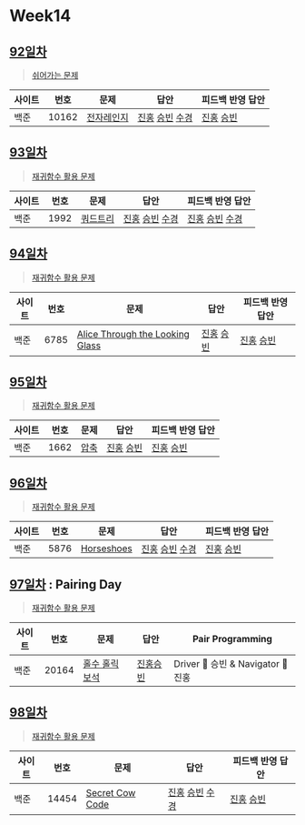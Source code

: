 # Week14

## [92일차](Day92)

> [쉬어가는 문제](https://www.acmicpc.net/group/workbook/view/9797/32211)

| 사이트 | 번호 | 문제                 | 답안                | 피드백 반영 답안    |
| ------ | ---- | -------------------- | ------------------- | ------------------- |
| 백준   | 10162 | [전자레인지](https://www.acmicpc.net/problem/10162) | [진홍](Day92/bj10162_kjh.java) [승빈](Day92/bj10162_wsb.java) [수경](https://github.com/sukyeongh/Algorithm/blob/master/20210501/bj10162_hsk.js)| [진홍](Day92/bj10162_kjh.java) [승빈](Day92/bj10162_wsb_fb.java) |

## [93일차](Day93)

> [재귀함수 활용 문제](https://www.acmicpc.net/group/workbook/view/9797/32222)

| 사이트 | 번호 | 문제                 | 답안                | 피드백 반영 답안    |
| ------ | ---- | -------------------- | ------------------- | ------------------- |
| 백준   | 1992    | [쿼드트리](https://www.acmicpc.net/problem/1992) | [진홍](Day93/bj1992_kjh.java) [승빈](Day93/bj1992_wsb.java) [수경](https://github.com/sukyeongh/Algorithm/blob/master/20210513/bj1992_hsk.js) | [진홍](Day93/bj1992_kjh.java) [승빈](Day93/bj1992_wsb.java) [수경](https://github.com/sukyeongh/Algorithm/blob/master/20210513/bj1992_hsk%20_fb.js) |

## [94일차](Day94)

> [재귀함수 활용 문제](https://www.acmicpc.net/group/workbook/view/9797/32330)

| 사이트 | 번호 | 문제                 | 답안                | 피드백 반영 답안    |
| ------ | ---- | -------------------- | ------------------- | ------------------- |
| 백준   | 6785 | [Alice Through the Looking Glass](https://www.acmicpc.net/problem/6785) | [진홍](Day94/bj6785_kjh.java) [승빈](Day94/bj6785_wsb.java) | [진홍](Day94/bj6785_kjh_fb.java) [승빈](Day94/bj6785_wsb_fb.java) |

## [95일차](Day95)

> [재귀함수 활용 문제](https://www.acmicpc.net/group/workbook/view/9797/32335)

| 사이트 | 번호 | 문제                 | 답안                | 피드백 반영 답안    |
| ------ | ---- | -------------------- | ------------------- | ------------------- |
| 백준   | 1662    | [압축](https://www.acmicpc.net/problem/1662) | [진홍](Day95/bj1662_kjh.java) [승빈](Day95/bj1662_wsb.java) | [진홍](Day95/bj1662_kjh_fb.java) [승빈](Day95/bj1662_wsb.java) |

## [96일차](Day96)

> [재귀함수 활용 문제](https://www.acmicpc.net/group/workbook/view/9797/32399)

| 사이트 | 번호 | 문제                 | 답안                | 피드백 반영 답안    |
| ------ | ---- | -------------------- | ------------------- | ------------------- |
| 백준   | 5876 | [Horseshoes](https://www.acmicpc.net/problem/5876) | [진홍](Day96/bj5876_kjh.java) [승빈](Day96/bj5876_wsb.java) [수경](https://github.com/sukyeongh/Algorithm/blob/master/20210430/bj5876_2_hsk.js) | [진홍](Day96/bj5876_kjh_fb.java) [승빈](Day96/bj5876_wsb_fb.java) |

## [97일차](Day97) : Pairing Day

> [재귀함수 활용 문제](https://www.acmicpc.net/group/workbook/view/9797/32420)

| 사이트 | 번호 | 문제                 | 답안                | Pair Programming    |
| ------ | ---- | -------------------- | ------------------- | ------------------- |
| 백준   | 20164    | [홀수 홀릭 보석](https://www.acmicpc.net/problem/20164) | [진홍승빈](Day97/bj20164_kjhwsb.java) | Driver 🚗 승빈 & Navigator 🧭 진홍 |

## [98일차](Day98)

> [재귀함수 활용 문제](https://www.acmicpc.net/group/workbook/view/9797/32435)

| 사이트 | 번호 | 문제                 | 답안                | 피드백 반영 답안    |
| ------ | ---- | -------------------- | ------------------- | ------------------- |
| 백준   | 14454 | [Secret Cow Code](https://www.acmicpc.net/problem/14454) | [진홍](Day98/bj14454_kjh.java) [승빈](Day98/bj14454_wsb.java) [수경](https://github.com/sukyeongh/Algorithm/blob/master/20210515/bj14454_hsk.js) | [진홍](Day98/bj14454_kjh.java) [승빈](Day98/bj14454_wsb_fb.java) |
